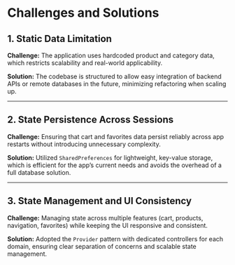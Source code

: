 # Challenges and Solutions

## 1. Static Data Limitation
**Challenge:**
The application uses hardcoded product and category data, which restricts scalability and real-world applicability.

**Solution:**
The codebase is structured to allow easy integration of backend APIs or remote databases in the future, minimizing refactoring when scaling up.

---

## 2. State Persistence Across Sessions
**Challenge:**
Ensuring that cart and favorites data persist reliably across app restarts without introducing unnecessary complexity.

**Solution:**
Utilized `SharedPreferences` for lightweight, key-value storage, which is efficient for the app’s current needs and avoids the overhead of a full database solution.

---

## 3. State Management and UI Consistency
**Challenge:**
Managing state across multiple features (cart, products, navigation, favorites) while keeping the UI responsive and consistent.

**Solution:**
Adopted the `Provider` pattern with dedicated controllers for each domain, ensuring clear separation of concerns and scalable state management.
